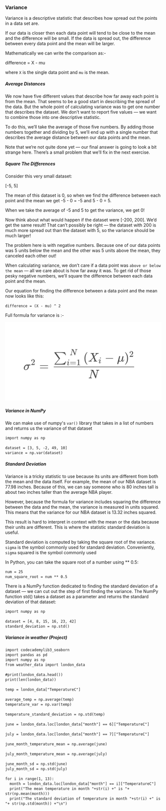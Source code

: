 ### Variance

Variance is a descriptive statistic that describes how spread out the points in a data set are.

If our data is closer then each data point will tend to be close to the mean and the difference will be small. If the data is spread out, the difference between every data point and the mean will be larger.

Mathematically we can write the comparison as:-

difference = X - mu

where `X` is the single data point and `mu` is the mean.

##### Average Distances

We now have five different values that describe how far away each point is from the mean. That seems to be a good start in describing the spread of the data. But the whole point of calculating variance was to get one number that describes the dataset. We don’t want to report five values — we want to combine those into one descriptive statistic.

To do this, we’ll take the average of those five numbers. By adding those numbers together and dividing by 5, we’ll end up with a single number that describes the average distance between our data points and the mean.

Note that we’re not quite done yet — our final answer is going to look a bit strange here. There’s a small problem that we’ll fix in the next exercise.

##### Square The Differences

Consider this very small dataset:

[-5, 5]

The mean of this dataset is 0, so when we find the difference between each point and the mean we get -5 - 0 = -5 and 5 - 0 = 5.

When we take the average of -5 and 5 to get the variance, we get 0!

Now think about what would happen if the dataset were [-200, 200]. We’d get the same result! That can’t possibly be right — the dataset with 200 is much more spread out than the dataset with 5, so the variance should be much larger!

The problem here is with negative numbers. Because one of our data points was 5 units below the mean and the other was 5 units above the mean, they canceled each other out!

When calculating variance, we don’t care if a data point was `above or below the mean` — all we care about is how far away it was. To get rid of those pesky negative numbers, we’ll square the difference between each data point and the mean.

Our equation for finding the difference between a data point and the mean now looks like this:

`difference = (X - mu) ^ 2`


Full formula for variance is :-

![variance formula](/images/variance.jpg)

##### Variance in NumPy

We can make use of numpy's `var()` library that takes in a list of numbers and returns us the variance of that dataset

```
import numpy as np

dataset = [3, 5, -2, 49, 10]
variance = np.var(dataset)
```

##### Standard Deviation

Variance is a tricky statistic to use because its units are different from both the mean and the data itself. For example, the mean of our NBA dataset is 77.98 inches. Because of this, we can say someone who is 80 inches tall is about two inches taller than the average NBA player.

However, because the formula for variance includes squaring the difference between the data and the mean, the variance is measured in units squared. This means that the variance for our NBA dataset is 13.32 inches squared.

This result is hard to interpret in context with the mean or the data because their units are different. This is where the statistic standard deviation is useful.

Standard deviation is computed by taking the square root of the variance. `sigma` is the symbol commonly used for standard deviation. Conveniently, `sigma` squared is the symbol commonly used

In Python, you can take the square root of a number using ** 0.5:

```
num = 25
num_square_root = num ** 0.5
```

There is a NumPy function dedicated to finding the standard deviation of a dataset — we can cut out the step of first finding the variance. The NumPy function std() takes a dataset as a parameter and returns the standard deviation of that dataset:

```
import numpy as np

dataset = [4, 8, 15, 16, 23, 42]
standard_deviation = np.std()
```

##### Variance in weather (Project)

```
import codecademylib3_seaborn
import pandas as pd
import numpy as np
from weather_data import london_data

#print(london_data.head())
print(len(london_data))

temp = london_data["TemperatureC"]

average_temp = np.average(temp)
temperature_var = np.var(temp)

temperature_standard_deviation = np.std(temp)

june = london_data.loc[london_data["month"] == 6]["TemperatureC"]

july = london_data.loc[london_data["month"] == 7]["TemperatureC"]

june_month_temperature_mean = np.average(june)

july_month_temperature_mean = np.average(july)

june_month_sd = np.std(june)
july_month_sd = np.std(july)

for i in range(1, 13):
  month = london_data.loc[london_data["month"] == i]["TemperatureC"]
  print("The mean temperature in month "+str(i) +" is "+ str(np.mean(month)))
  print("The standard deviation of temperature in month "+str(i) +" is "+ str(np.std(month)) +"\n")
```

